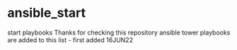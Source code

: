 # ansible_start
start playbooks
Thanks for checking this repository
ansible tower playbooks are added to this list - first added 16JUN22
